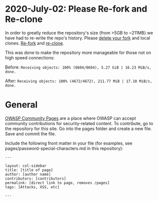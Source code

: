 # 2020-July-02: Please Re-fork and Re-clone

In order to greatly reduce the repository's size (from >5GB to ~211MB) we have had to re-write the repo's history. Please [delete your fork](https://docs.github.com/en/github/administering-a-repository/deleting-a-repository) and local clones. [Re-fork](https://docs.github.com/en/github/getting-started-with-github/fork-a-repo) and [re-clone](https://docs.github.com/en/github/creating-cloning-and-archiving-repositories/cloning-a-repository).

This was done to make the repository more manageable for those not on high speed connections:

Before:
`Receiving objects: 100% (8604/8604), 5.27 GiB | 16.23 MiB/s, done.`

After:
`Receiving objects: 100% (4672/4672), 211.77 MiB | 17.10 MiB/s, done.`

# General

[OWASP Community Pages](https://owasp.org/www-community/) are a place where OWASP can accept community contributions for security-related content. To contribute, go to the repository for this site. Go into the pages folder and create a new file. Save and commit the file.

Include the following front matter in your file (for examples, see pages/password-special-characters.md in this repository):

    ---

    layout: col-sidebar
    title: [title of page]
    author: [author name]
    contributors: [contributors]
    permalink: [direct link to page, removes /pages]
    tags: [Attacks, XSS, etc]

    ---
